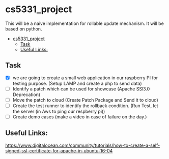# cs5331_project

This will be a naive implementation for rollable update mechanism. It will be based on python.

- [cs5331_project](#cs5331_project)
  - [Task](#task)
  - [Useful Links:](#useful-links)

## Task

- [x] we are going to create a small web application in our raspberry PI for testing purpose. (Setup LAMP and create a php to send data)
- [ ] Identify a patch which can be used for showcase (Apache SSl3.0 Deprecation)
- [ ] Move the patch to cloud (Create Patch Package and Send it to cloud)
- [ ] Create the test runner to identify the rollback condition. (Run Test, let the server (in Aws to ping our respberry pi))
- [ ] Create demo cases (make a video in case of failure on the day.)

## Useful Links:
https://www.digitalocean.com/community/tutorials/how-to-create-a-self-signed-ssl-certificate-for-apache-in-ubuntu-16-04
